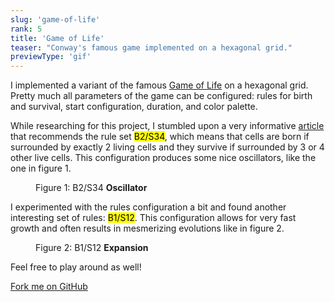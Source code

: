 ```yaml
---
slug: 'game-of-life'
rank: 5
title: 'Game of Life'
teaser: "Conway's famous game implemented on a hexagonal grid."
previewType: 'gif'
---
```


<script>
import Figure from '$lib/components/Figure.svelte';
import Icon from '$lib/components/Icon.svelte';
import ProjectLinks from '$lib/components/ProjectLinks.svelte';
</script>

I implemented a variant of the famous [Game of Life](https://en.wikipedia.org/wiki/Conway's_Game_of_Life)
on a hexagonal grid. Pretty much all parameters of the game can be configured:
rules for birth and survival, start configuration, duration, and color palette.

While researching for this project, I stumbled upon a very
informative [article](https://davidsiaw.github.io/blog/2014/11/21/hexlife) that
recommends the rule set <mark>B2/S34</mark>, which means that cells are born if surrounded by
exactly 2 living cells and they survive if surrounded by 3 or 4 other live cells. This configuration
produces some nice oscillators, like the one in figure 1.

<Figure src="/projects/game-of-life.gif">Figure 1: B2/S34 <strong>Oscillator</strong></Figure>

I experimented with the rules configuration a bit and found another interesting set of rules: <mark>
B1/S12</mark>. This configuration allows for very fast growth and often results in mesmerizing
evolutions like in figure 2.

<Figure src="/projects/game-of-life/expansion.gif">Figure 2: B1/S12 <strong>Expansion</strong></Figure>

Feel free to play around as well!

<ProjectLinks>
    <a href="https://github.com/LenaSchnedlitz/hexagonal-game-of-life">
        <Icon name='github'></Icon>
        Fork me on GitHub
        <Icon name='arrow-right'></Icon>
    </a>
</ProjectLinks>
